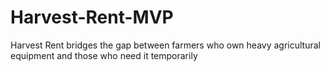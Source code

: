 # Harvest-Rent-MVP
Harvest Rent bridges the gap between farmers who own heavy agricultural equipment and those who need it temporarily
